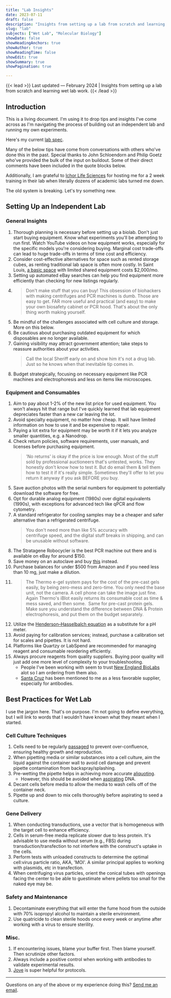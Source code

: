 ```yaml
---
title: "Lab Insights"
date: 2023-07-11
draft: false
description: "Insights from setting up a lab from scratch and learning wet lab work."
slug: "lab"
subjects: ["Wet Lab", "Molecular Biology"]
showDate: false
showHeadingAnchors: true
showAuthor: true
showReadingTime: false
showEdit: true
showSummary: true
showPagination: true

---
```


{{< lead >}}
Last updated — February 2024 | Insights from setting up a lab from scratch and learning wet lab work.
{{< /lead >}}

## Introduction

This is a living document. I'm using it to drop tips and insights I've come across as I'm navigating the process of building out an independent lab and running my own experiments. 

Here's my current [lab spec](https://docs.google.com/spreadsheets/d/1_U8BmltdECJMfYgyDgldQfdFVstmoHeaHXaW7ajp764/edit?usp=sharing). 

Many of the below tips have come from conversations with others who've done this in the past. Special thanks to John Schloendorn and Philip Goetz who've provided the bulk of the input on buildout. Some of their direct comments have been included in the quote blocks below. 

Additionally, I am grateful to [Ichor Life Sciences](https://ichorlifesciences.com/) for hosting me for a 2 week training in their lab when literally dozens of academic labs turned me down. 

The old system is breaking. Let's try something new. 

## Setting Up an Independent Lab
### General Insights
1) Thorough planning is necessary before setting up a biolab. Don't just start buying equipment. Know what experiments you'll be attempting to run first. Watch YouTube videos on how equipment works, especially for the specific models you're considering buying. Marginal cost trade-offs can lead to huge trade-offs in terms of time cost and efficiency.
2) Consider cost-effective alternatives for space such as rented storage cubes, as renting traditional lab space is often more costly. In Saint Louis, [a basic space](https://cic.com/st-louis-lab-space) with limited shared equipment costs $2,000/mo.
3) Setting up automated eBay searches can help you find equipment more efficiently than checking for new listings regularly. 
4) >Don't make stuff that you can buy! This obsession of biohackers with making centrifuges and PCR machines is dumb. Those are easy to get. FAR more useful and practical (and easy) to make your own biosafety cabinet or PCR hood. That's about the only thing worth making yourself.
5) Be mindful of the challenges associated with cell culture and storage. More on this below.
6) Be cautious about purchasing outdated equipment for which disposables are no longer available.
7) Gaining visibility may attract government attention; take steps to reassure authorities about your activities. 
    >Call the local Sheriff early on and show him it's not a drug lab.  Just so he knows when that inevitable tip comes in.
8) Budget strategically, focusing on necessary equipment like PCR machines and electrophoresis and less on items like microscopes.

### Equipment and Consumables
1) Aim to pay about 1-2% of the new list price for used equipment. You won't always hit that range but I've quickly learned that lab equipment depreciates faster than a new car leaving the lot. 
2) Avoid specialty equipment, no matter how cheap. It will have limited information on how to use it and be expensive to repair. 
3) Paying a lot extra for equipment may be worth it if it lets you analyze smaller quantities, e.g. a Nanodrop.
4) Check return policies, software requirements, user manuals, and licenses before purchasing equipment.
    > 'No returns' is okay if the price is low enough. Most of the stuff sold by professional auctioneers that's untested, works. They honestly don't know how to test it. But do email them & tell them how to test it if it's really simple. Sometimes they'll offer to let you return it anyway if you ask BEFORE you buy.
5) Save auction photos with the serial numbers for equipment to potentially download the software for free.
7) Opt for durable analog equipment (1980s) over digital equivalents (1990s), with exceptions for advanced tech like qPCR and flow cytometry.
8) A standard refrigerator for cooling samples may be a cheaper and safer alternative than a refrigerated centrifuge.
    > You don't need more than like 5% accuracy with centrifuge speed, and the digital stuff breaks in shipping, and can be unusable without software.
9) The Stratagene Robocycler is the best PCR machine out there and is available on eBay for around $150.
10) Save money on an autoclave and buy [this](https://www.amazon.com/gp/product/B0000BYCFU/ref=ppx_yo_dt_b_search_asin_title?ie=UTF8&psc=1) instead. 
11) Purchase balances for under $500 from Amazon and if you need less than 10 mg, just make a dilution.
12) > The Thermo e-gel system pays for the cost of the pre-cast gels easily, by being zero-mess and zero-time. You only need the base unit, not the camera. A cell phone can take the image just fine. Again Thermo's iBlot easily returns its consumable cost as time & mess saved, and then some.  Same for pre-cast protein gels. Make sure you understand the difference between DNA & Protein electrophoresis, and put them on the budget separately.
13) Utilize the [Henderson–Hasselbalch equation](https://en.wikipedia.org/wiki/Henderson%E2%80%93Hasselbalch_equation) as a substitute for a pH meter.
14) Avoid paying for calibration services; instead, purchase a calibration set for scales and pipettes. It is not hard. 
15) Platforms like Quartzy or LabSpend are recommended for managing reagent and consumable reordering efficiently.
16) Always procure reagents from quality suppliers. Buying poor quality will just add one more level of complexity to your troubleshooting. 
    - People I've been working with seem to trust [New England BioLabs](https://www.neb.com/en-us/) alot so I am ordering from them also. 
    - [Santa Cruz](https://www.scbt.com/home) has been mentioned to me as a less favorable supplier, especially for antibodies.

## Best Practices for Wet Lab

I use the jargon here. That's on purpose. I'm not going to define everything, but I will link to words that I wouldn't have known what they meant when I started. 

### Cell Culture Techniques
1) Cells need to be regularly [passaged](https://www.jove.com/v/5052/passaging-cells-cell-lines-subculturing-methods-and-applications) to prevent over-confluence, ensuring healthy growth and reproduction.
2) When pipetting media or similar substances into a cell culture, aim the liquid against the container wall to avoid cell damage and prevent pipette contamination from backspray/splashing.
3) Pre-wetting the pipette helps in achieving more accurate [aliquoting](https://www.merriam-webster.com/dictionary/aliquot). 
    - However, this should be avoided when [aspirating](https://www.merriam-webster.com/dictionary/aspirate) DNA.
4) Decant cells before media to allow the media to wash cells off of the container neck.
4) Pipette up and down to mix cells thoroughly before aspirating to seed a culture.

### Gene Delivery
1) When conducting transductions, use a vector that is homogeneous with the target cell to enhance efficiency.
2) Cells in serum-free media replicate slower due to less protein. It's advisable to use media without serum (e.g., FBS) during transduction/transfection to not interfere with the construct's uptake in the cells.
3) Perform tests with unloaded constructs to determine the optimal cell:virus particle ratio, AKA, 'MOI'. A similar principal applies to working with plasmids, etc in transfection. 
4) When centrifuging virus particles, orient the conical tubes with openings facing the center to be able to guestimate where pellets too small for the naked eye may be.

### Safety and Maintenance
1) Decontaminate everything that will enter the fume hood from the outside with 70% isopropyl alcohol to maintain a sterile environment.
2) Use quatricide to clean sterile hoods once every week or anytime after working with a virus to ensure sterility.

### Misc.
1) If encountering issues, blame your buffer first. Then blame yourself. Then scrutinize other factors.
2) Always include a positive control when working with antibodies to validate experimental results.
3) [Jove](https://app.jove.com/) is super helpful for protocols. 

---

Questions on any of the above or my experience doing this? [Send me an email](mailto:me@benjaminbanderson.com).